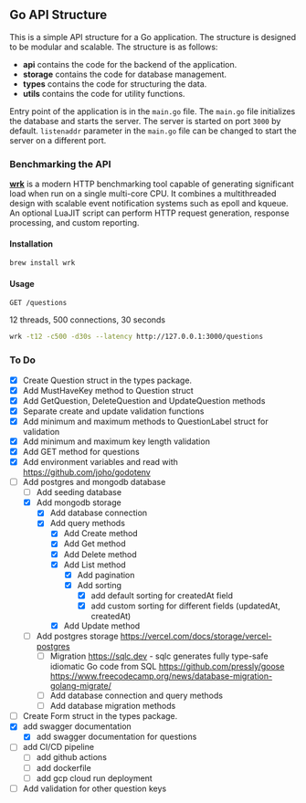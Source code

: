 ## Go API Structure
This is a simple API structure for a Go application. The structure is designed to be modular and scalable. The structure is as follows:
  - **api** contains the code for the backend of the application. 
  - **storage** contains the code for database management.
  - **types** contains the code for structuring the data.
  - **utils** contains the code for utility functions.

Entry point of the application is in the ```main.go``` file. The ```main.go``` file initializes the database and starts the server. The server is started on port ```3000``` by default. ```listenaddr``` parameter in the ```main.go``` file can be changed to start the server on a different port.


### Benchmarking the API
[**wrk**](https://github.com/wg/wrk) is a modern HTTP benchmarking tool capable of generating significant load when run on a single multi-core CPU. It combines a multithreaded design with scalable event notification systems such as epoll and kqueue. An optional LuaJIT script can perform HTTP request generation, response processing, and custom reporting.

#### Installation
```bash
brew install wrk
```

#### Usage
```GET /questions```

12 threads, 500 connections, 30 seconds
```bash
wrk -t12 -c500 -d30s --latency http://127.0.0.1:3000/questions
```

### To Do

- [x] Create Question struct in the types package.
- [x] Add MustHaveKey method to Question struct
- [x] Add GetQuestion, DeleteQuestion and UpdateQuestion methods
- [x] Separate create and update validation functions
- [x] Add minimum and maximum methods to QuestionLabel struct for validation
- [x] Add minimum and maximum key length validation
- [x] Add GET method for questions
- [x] Add environment variables and read with https://github.com/joho/godotenv
- [ ] Add postgres and mongodb database
  - [ ] Add seeding database
  - [x] Add mongodb storage
    - [x] Add database connection
    - [x] Add query methods
      - [x] Add Create method
      - [x] Add Get method
      - [x] Add Delete method
      - [x] Add List method
        - [x] Add pagination
        - [x] Add sorting
          - [x] add default sorting for createdAt field
          - [x] add custom sorting for different fields (updatedAt, createdAt)
      - [x] Add Update method
  - [ ] Add postgres storage
    https://vercel.com/docs/storage/vercel-postgres
    - [ ] Migration
      https://sqlc.dev - sqlc generates fully type-safe idiomatic Go code from SQL
      https://github.com/pressly/goose
      https://www.freecodecamp.org/news/database-migration-golang-migrate/
    - [ ] Add database connection and query methods
    - [ ] Add database migration methods
- [ ] Create Form struct in the types package.
- [x] add swagger documentation
  - [x] add swagger documentation for questions
- [ ] add CI/CD pipeline
  - [ ] add github actions
  - [ ] add dockerfile
  - [ ] add gcp cloud run deployment
- [ ] Add validation for other question keys